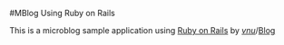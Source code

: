 #MBlog Using Ruby on Rails

This is a microblog sample application using [Ruby on Rails](http://rubyonrails.org) by [*vnu*](http://www.buffalo.edu/~vinuchar/)/[Blog](http://xpresinfos.blogspot.com)